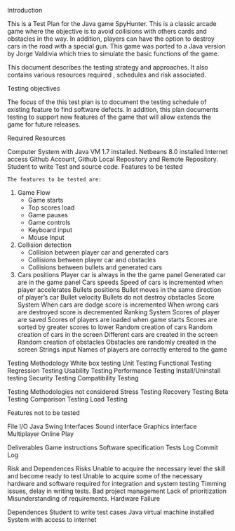 Introduction

This is a Test Plan for the Java game SpyHunter. This is a classic arcade game where the objective is to avoid collisions with others cards and obstacles in the way. In addition, players can have the option to destroy cars in the road with a special gun. 
This game was ported to a Java version by Jorge Valdivia which tries to simulate the basic functions of the game.

This document describes the testing strategy and approaches. It also contains various resources required , schedules and risk associated.

Testing objectives

The focus of the this test plan is to document the testing schedule of existing feature to find software defects. In addition, this plan documents testing to support new features of the game that will allow extends the game for future releases. 

Required Resources 

Computer System with Java VM 1.7 installed.
Netbeans 8.0 installed
Internet access
Github Account, Github Local Repository and Remote Repository.
Student to write Test and source code.
Features to be tested 
	
	The features to be tested are:
1. Game Flow
	* Game starts
	* Top scores load
	* Game pauses
	* Game controls
	* Keyboard input
	* Mouse Input
2. Collision detection
	* Collision between player car and generated cars
	* Collisions between player car and obstacles
	* Collisions between bullets and generated cars
3. Cars positions
Player car is always in the the game panel
Generated car are in the game panel
Cars speeds
Speed of cars is incremented when player accelerates
Bullets positions
Bullet moves in the same direction of player’s car 
Bullet velocity
Bullets do not destroy obstacles
Score System
When cars are dodge score is incremented
When wrong cars are destroyed score is decremented
Ranking System
Scores of player are saved
Scores of players are loaded when game starts
Scores are sorted by greater scores to lower
Random creation of cars
Random creation of cars in the screen
Different cars are created in the screen
Random creation of obstacles
Obstacles are randomly created in the screen
Strings input
Names of players are correctly entered to the game

Testing Methodology
	White box testing
	Unit Testing
	Functional Testing
	Regression Testing
	Usability Testing
	Performance Testing
	Install/Uninstall testing
	Security Testing
	Compatibility Testing

Testing Methodologies not considered
Stress Testing
Recovery Testing
Beta Testing
Comparison Testing
Load Testing

Features not to be tested
	
File I/O
	Java Swing Interfaces
	Sound interface
	Graphics interface
	Multiplayer
	Online Play

Deliverables
	Game instructions
	Software specification
	Tests Log
	Commit Log

Risk and Dependences
Risks
Unable to acquire the necessary level the skill and become ready to test
Unable to acquire some of the necessary hardware and software required for integration and system testing
Timming issues, delay in writing tests. 
Bad project management 
Lack of prioritization
Misunderstanding of requirements.
Hardware Failure 

Dependences
Student to write test cases
Java virtual machine installed
System with access to internet


